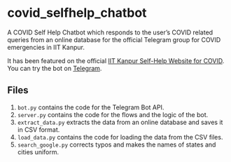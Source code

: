 # covid_selfhelp_chatbot
A COVID Self Help Chatbot which responds to the user’s COVID related queries from an online database for the official Telegram group for COVID emergencies in IIT Kanpur. 

It has been featured on the official [IIT Kanpur Self-Help Website for COVID](https://sites.google.com/view/iitk-self-help/chatbotiitk?authuser=0). You can try the bot on [Telegram](https://t.me/covid_selfhelp_chatbot). 

## Files

1. `bot.py` contains the code for the Telegram Bot API.  
2. `server.py` contains the code for the flows and the logic of the bot.  
3. `extract_data.py` extracts the data from an online database and saves it in CSV format.  
4. `load_data.py` contains the code for loading the data from the CSV files.  
5. `search_google.py` corrects typos and makes the names of states and cities uniform. 
